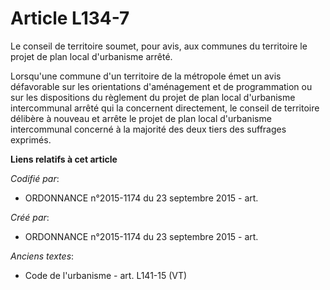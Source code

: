 # Article L134-7

Le conseil de territoire soumet, pour avis, aux communes du territoire le projet de plan local d'urbanisme arrêté.

Lorsqu'une commune d'un territoire de la métropole émet un avis défavorable sur les orientations d'aménagement et de
programmation ou sur les dispositions du règlement du projet de plan local d'urbanisme intercommunal arrêté qui la concernent
directement, le conseil de territoire délibère à nouveau et arrête le projet de plan local d'urbanisme intercommunal concerné
à la majorité des deux tiers des suffrages exprimés.

**Liens relatifs à cet article**

_Codifié par_:

  - ORDONNANCE n°2015-1174 du 23 septembre 2015 - art.

_Créé par_:

  - ORDONNANCE n°2015-1174 du 23 septembre 2015 - art.

_Anciens textes_:

  - Code de l'urbanisme - art. L141-15 (VT)
